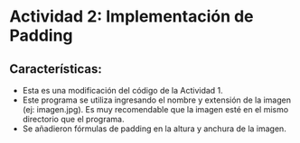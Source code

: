 <h1>Actividad 2: Implementación de Padding</h1>
<h2>Características:</h2>
<ul>
  <li>Esta es una modificación del código de la Actividad 1.</li>
  <li>Este programa se utiliza ingresando el nombre y extensión de la imagen (ej: imagen.jpg). Es muy recomendable que la imagen esté en el mismo directorio que el programa.</li>
  <li>Se añadieron fórmulas de padding en la altura y anchura de la imagen.</li>
</ul>
